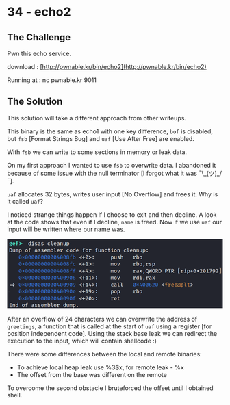 # 34 - echo2

## The Challenge

Pwn this echo service.

download : [http://pwnable.kr/bin/echo2](http://pwnable.kr/bin/echo2)

Running at : nc pwnable.kr 9011

## The Solution

This solution will take a different approach from other writeups.

This binary is the same as echo1 with one key difference, `bof` is disabled, but `fsb` \[Format Strings Bug\] and `uaf` \[Use After Free\] are enabled.

With `fsb` we can write to some sections in memory or leak data.

On my first approach I wanted to use `fsb` to overwrite data. I abandoned it because of some issue with the null terminator \[I forgot what it was ¯\\_\(ツ\)\_/¯\].

`uaf` allocates 32 bytes, writes user input \[No Overflow\] and frees it. Why is it called `uaf`?

I noticed strange things happen if I choose to exit and then decline. A look at the code shows that even if I decline, `name` is freed. Now if we use `uaf` our input will be written where our name was.

![cleanup function](../.gitbook/assets/image%20%2866%29.png)

After an overflow of 24 characters we can overwrite the address of `greetings`, a function that is called at the start of `uaf` using a register \[for position independent code\]. Using the stack base leak we can redirect the execution to the input, which will contain shellcode :\)

There were some differences between the local and remote binaries:

* To achieve local heap leak use %3$x, for remote leak - %x
* The offset from the base was different on the remote

To overcome the second obstacle I bruteforced the offset until I obtained shell. 

